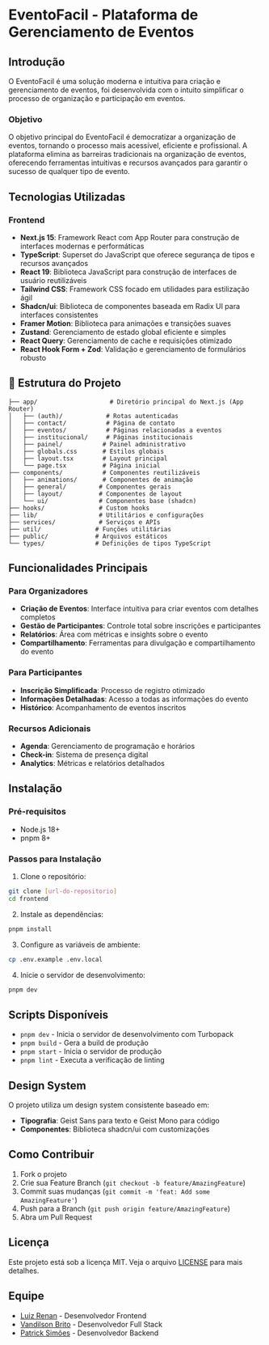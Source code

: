 # EventoFacil - Plataforma de Gerenciamento de Eventos


## Introdução

O EventoFacil é uma solução moderna e intuitiva para criação e gerenciamento de eventos, foi desenvolvida com o intuito simplificar o processo de organização e participação em eventos.

###  Objetivo

O objetivo principal do EventoFacil é democratizar a organização de eventos, tornando o processo mais acessível, eficiente e profissional. A plataforma elimina as barreiras tradicionais na organização de eventos, oferecendo ferramentas intuitivas e recursos avançados para garantir o sucesso de qualquer tipo de evento.

## Tecnologias Utilizadas

### Frontend

- **Next.js 15**: Framework React com App Router para construção de interfaces modernas e performáticas
- **TypeScript**: Superset do JavaScript que oferece segurança de tipos e recursos avançados
- **React 19**: Biblioteca JavaScript para construção de interfaces de usuário reutilizáveis
- **Tailwind CSS**: Framework CSS focado em utilidades para estilização ágil
- **Shadcn/ui**: Biblioteca de componentes baseada em Radix UI para interfaces consistentes
- **Framer Motion**: Biblioteca para animações e transições suaves
- **Zustand**: Gerenciamento de estado global eficiente e simples
- **React Query**: Gerenciamento de cache e requisições otimizado
- **React Hook Form + Zod**: Validação e gerenciamento de formulários robusto

## 📁 Estrutura do Projeto

```
├── app/                    # Diretório principal do Next.js (App Router)
│   ├── (auth)/            # Rotas autenticadas
│   ├── contact/           # Página de contato
│   ├── eventos/           # Páginas relacionadas a eventos
│   ├── institucional/     # Páginas institucionais
│   ├── painel/           # Painel administrativo
│   ├── globals.css       # Estilos globais
│   ├── layout.tsx        # Layout principal
│   └── page.tsx          # Página inicial
├── components/           # Componentes reutilizáveis
│   ├── animations/       # Componentes de animação
│   ├── general/         # Componentes gerais
│   ├── layout/          # Componentes de layout
│   └── ui/              # Componentes base (shadcn)
├── hooks/               # Custom hooks
├── lib/                 # Utilitários e configurações
├── services/            # Serviços e APIs
├── util/               # Funções utilitárias
├── public/             # Arquivos estáticos
└── types/              # Definições de tipos TypeScript
```

##  Funcionalidades Principais

### Para Organizadores

- **Criação de Eventos**: Interface intuitiva para criar eventos com detalhes completos
- **Gestão de Participantes**: Controle total sobre inscrições e participantes
- **Relatórios**: Área com métricas e insights sobre o evento
- **Compartilhamento**: Ferramentas para divulgação e compartilhamento do evento

### Para Participantes

- **Inscrição Simplificada**: Processo de registro otimizado
- **Informações Detalhadas**: Acesso a todas as informações do evento
- **Histórico**: Acompanhamento de eventos inscritos

### Recursos Adicionais

- **Agenda**: Gerenciamento de programação e horários
- **Check-in**: Sistema de presença digital
- **Analytics**: Métricas e relatórios detalhados

## Instalação

### Pré-requisitos

- Node.js 18+
- pnpm 8+

### Passos para Instalação

1. Clone o repositório:

```bash
git clone [url-do-repositorio]
cd frontend
```

2. Instale as dependências:

```bash
pnpm install
```

3. Configure as variáveis de ambiente:

```bash
cp .env.example .env.local
```

4. Inicie o servidor de desenvolvimento:

```bash
pnpm dev
```

##  Scripts Disponíveis

- `pnpm dev` - Inicia o servidor de desenvolvimento com Turbopack
- `pnpm build` - Gera a build de produção
- `pnpm start` - Inicia o servidor de produção
- `pnpm lint` - Executa a verificação de linting

## Design System

O projeto utiliza um design system consistente baseado em:

- **Tipografia**: Geist Sans para texto e Geist Mono para código
- **Componentes**: Biblioteca shadcn/ui com customizações

##  Como Contribuir

1. Fork o projeto
2. Crie sua Feature Branch (`git checkout -b feature/AmazingFeature`)
3. Commit suas mudanças (`git commit -m 'feat: Add some AmazingFeature'`)
4. Push para a Branch (`git push origin feature/AmazingFeature`)
5. Abra um Pull Request

##  Licença

Este projeto está sob a licença MIT. Veja o arquivo [LICENSE](LICENSE) para mais detalhes.

##  Equipe

- [Luiz Renan](https://github.com/luiznwz) - Desenvolvedor Frontend
- [Vandilson Brito](https://github.com/vandilsonbrito) - Desenvolvedor Full Stack
- [Patrick Simões](https://github.com/PatrickSimoes) - Desenvolvedor Backend
